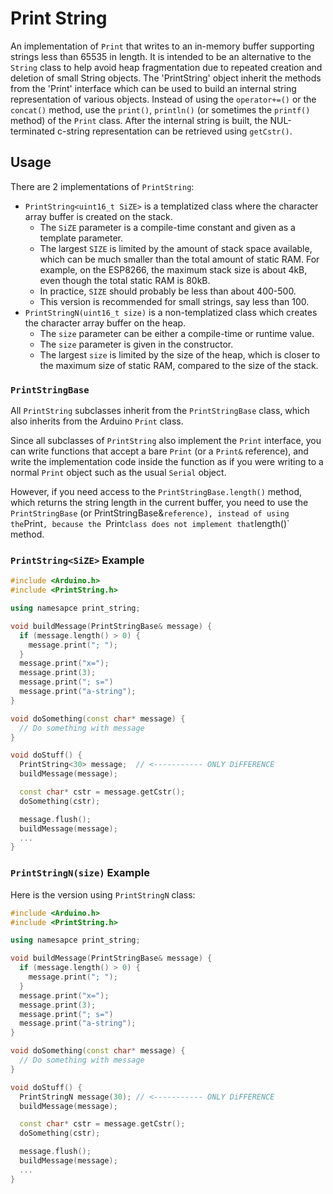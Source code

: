 # Print String

An implementation of `Print` that writes to an in-memory buffer supporting
strings less than 65535 in length. It is intended to be an alternative to the
`String` class to help avoid heap fragmentation due to repeated creation and
deletion of small String objects. The 'PrintString' object inherit the methods
from the 'Print' interface which can be used to build an internal string
representation of various objects. Instead of using the `operator+=()` or the
`concat()` method, use the `print()`, `println()` (or sometimes the `printf()`
method) of the `Print` class. After the internal string is built, the
NUL-terminated c-string representation can be retrieved using `getCstr()`.

## Usage

There are 2 implementations of `PrintString`:

* `PrintString<uint16_t SiZE>` is a templatized class where the character array
  buffer is created on the stack.
    * The `SiZE` parameter is a compile-time constant and given as a template
      parameter.
    * The largest `SIZE` is limited by the amount of stack space available,
      which can be much smaller than the total amount of static RAM. For
      example, on the ESP8266, the maximum stack size is about 4kB, even though
      the total static RAM is 80kB.
    * In practice, `SIZE` should probably be less than about 400-500.
    * This version is recommended for small strings, say less than 100.
* `PrintStringN(uint16_t size)` is a non-templatized class which creates
  the character array buffer on the heap.
    * The `size` parameter can be either a compile-time or runtime value.
    * The `size` parameter is given in the constructor.
    * The largest `size` is limited by the size of the heap, which is
      closer to the maximum size of static RAM, compared to the size of the
      stack.

### `PrintStringBase`

All `PrintString` subclasses inherit from the `PrintStringBase` class,
which also inherits from the Arduino `Print` class.

Since all subclasses of `PrintString` also implement the `Print` interface, you
can write functions that accept a bare `Print` (or a `Print&` reference), and
write the implementation code inside the function as if you were writing to a
normal `Print` object such as the usual `Serial` object.

However, if you need access to the `PrintStringBase.length()` method, which
returns the string length in the current buffer, you need to use the
`PrintStringBase` (or PrintStringBase&` reference), instead of using the
`Print`, because the `Print` class does not implement that `length()` method.

### `PrintString<SiZE>` Example

```C++
#include <Arduino.h>
#include <PrintString.h>

using namesapce print_string;

void buildMessage(PrintStringBase& message) {
  if (message.length() > 0) {
    message.print("; ");
  }
  message.print("x=");
  message.print(3);
  message.print("; s=")
  message.print("a-string");
}

void doSomething(const char* message) {
  // Do something with message
}

void doStuff() {
  PrintString<30> message;  // <----------- ONLY DiFFERENCE
  buildMessage(message);

  const char* cstr = message.getCstr();
  doSomething(cstr);

  message.flush();
  buildMessage(message);
  ...
}
```

### `PrintStringN(size)` Example

Here is the version using `PrintStringN` class:

```C++
#include <Arduino.h>
#include <PrintString.h>

using namesapce print_string;

void buildMessage(PrintStringBase& message) {
  if (message.length() > 0) {
    message.print("; ");
  }
  message.print("x=");
  message.print(3);
  message.print("; s=")
  message.print("a-string");
}

void doSomething(const char* message) {
  // Do something with message
}

void doStuff() {
  PrintStringN message(30); // <----------- ONLY DiFFERENCE
  buildMessage(message);

  const char* cstr = message.getCstr();
  doSomething(cstr);

  message.flush();
  buildMessage(message);
  ...
}
